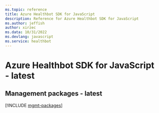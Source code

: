 ```yaml
---
ms.topic: reference
title: Azure Healthbot SDK for JavaScript
description: Reference for Azure Healthbot SDK for JavaScript
ms.author: jeffish
author: xirzec
ms.data: 10/31/2022
ms.devlang: javascript
ms.service: healthbot
---
```

# Azure Healthbot SDK for JavaScript - latest

## Management packages - latest
[!INCLUDE [mgmt-packages](healthbot-mgmt-index.md)]